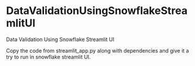 # DataValidationUsingSnowflakeStreamlitUI
Data Validation Using Snowflake Streamlit UI

Copy the code from streamlit_app.py along with dependencies and give it a try to run in snowflake streamlit UI.
